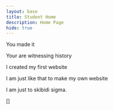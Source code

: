```yaml
---
layout: base
title: Student Home 
description: Home Page
hide: true
---
```


You made it

Your are witnessing history

I created my first website

I am just like that to make my own website

I am just to skibidi sigma.

[]
